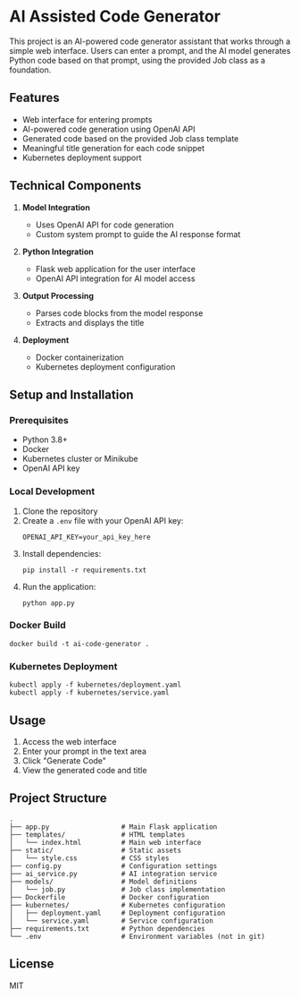 # AI Assisted Code Generator

This project is an AI-powered code generator assistant that works through a simple web interface. Users can enter a prompt, and the AI model generates Python code based on that prompt, using the provided Job class as a foundation.

## Features

- Web interface for entering prompts
- AI-powered code generation using OpenAI API
- Generated code based on the provided Job class template
- Meaningful title generation for each code snippet
- Kubernetes deployment support

## Technical Components

1. **Model Integration**
   - Uses OpenAI API for code generation
   - Custom system prompt to guide the AI response format

2. **Python Integration**
   - Flask web application for the user interface
   - OpenAI API integration for AI model access

3. **Output Processing**
   - Parses code blocks from the model response
   - Extracts and displays the title

4. **Deployment**
   - Docker containerization
   - Kubernetes deployment configuration

## Setup and Installation

### Prerequisites

- Python 3.8+
- Docker
- Kubernetes cluster or Minikube
- OpenAI API key

### Local Development

1. Clone the repository
2. Create a `.env` file with your OpenAI API key:
   ```
   OPENAI_API_KEY=your_api_key_here
   ```
3. Install dependencies:
   ```
   pip install -r requirements.txt
   ```
4. Run the application:
   ```
   python app.py
   ```

### Docker Build

```
docker build -t ai-code-generator .
```

### Kubernetes Deployment

```
kubectl apply -f kubernetes/deployment.yaml
kubectl apply -f kubernetes/service.yaml
```

## Usage

1. Access the web interface
2. Enter your prompt in the text area
3. Click "Generate Code"
4. View the generated code and title

## Project Structure

```
.
├── app.py                  # Main Flask application
├── templates/              # HTML templates
│   └── index.html          # Main web interface
├── static/                 # Static assets
│   └── style.css           # CSS styles
├── config.py               # Configuration settings
├── ai_service.py           # AI integration service
├── models/                 # Model definitions
│   └── job.py              # Job class implementation
├── Dockerfile              # Docker configuration
├── kubernetes/             # Kubernetes configuration
│   ├── deployment.yaml     # Deployment configuration
│   └── service.yaml        # Service configuration
├── requirements.txt        # Python dependencies
└── .env                    # Environment variables (not in git)
```

## License

MIT